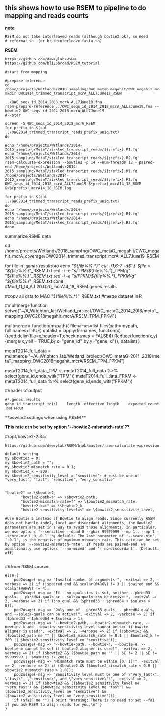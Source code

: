 ## this shows how to use RSEM to pipeline to do mapping and reads counts 

**note**
```
RSEM do not take interleaved reads (although bowtie2 ok), so need 
# reformat.sh  (or br-deinterleave-fasta.sh)
```

**RSEM**
```
https://github.com/deweylab/RSEM
https://github.com/bli25broad/RSEM_tutorial
```


```
#start from mapping

#prepare reference
cd /home/projects/Wetlands/2018_sampling/OWC_metaG_megahit/OWC_megahit_mcrA_coverage
mkdir OWC2014_trimmed_transcript_mcrA_ALL7June19_RSEM

../OWC_seqs_id_2014_2018_mcrA_ALL7June19.fna
rsem-prepare-reference ../OWC_seqs_id_2014_2018_mcrA_ALL7June19.fna --bowtie2 OWC_seqs_id_2014_2018_mcrA_ALL7June19
#--star 

screen -S OWC_seqs_id_2014_2018_mcrA_RSEM
for prefix in $(cat ../OWC2014_trimmed_transcript_reads_prefix_uniq.txt)
do

echo "/home/projects/Wetlands/2014-2015_sampling/MetaT/sickled_transcript_reads/${prefix}.R1.fq" 
echo "/home/projects/Wetlands/2014-2015_sampling/MetaT/sickled_transcript_reads/${prefix}.R2.fq"
rsem-calculate-expression --bowtie2 -p 14 --num-threads 12 --paired-end /home/projects/Wetlands/2014-2015_sampling/MetaT/sickled_transcript_reads/${prefix}.R1.fq /home/projects/Wetlands/2014-2015_sampling/MetaT/sickled_transcript_reads/${prefix}.R2.fq OWC_seqs_id_2014_2018_mcrA_ALL7June19 ${prefix}_mcrA14_18_RSEM &>${prefix}_mcrA14_18_RSEM.log

for prefix in $(cat ../OWC2014_trimmed_transcript_reads_prefix_uniq.txt)
do
echo "/home/projects/Wetlands/2014-2015_sampling/MetaT/sickled_transcript_reads/${prefix}.R1.fq" 
echo "/home/projects/Wetlands/2014-2015_sampling/MetaT/sickled_transcript_reads/${prefix}.R2.fq"
done
```

summarize RSME data

cd /home/projects/Wetlands/2018_sampling/OWC_metaG_megahit/OWC_megahit_mcrA_coverage/OWC2014_trimmed_transcript_mcrA_ALL7June19_RSEM

for file in *.genes.results
do 
echo "${file%%.*}"
cut -f1,6-7 -d$'\t' $file > "${file%%.*}"_RSEM.txt
sed -i -e "s/TPM/${file%%.*}_TPM/g" "${file%%.*}"_RSEM.txt
sed -i -e "s/FPKM/${file%%.*}_FPKM/g" "${file%%.*}"_RSEM.txt
done
#Mud_11_14_A.L20.Q20_mcrA14_18_RSEM.genes.results

#copy all data to MAC "${file%%.*}"_RSEM.txt
#merge dataset in R

#multmerge function
setwd("~/A_Wrighton_lab/Wetland_project/OWC_metaG_2014_2018/metaT_mapping_OWC2018megahit_mcrA/RSEM_TPM_FPKM")

multmerge = function(mypath){
  filenames=list.files(path=mypath, full.names=TRUE)
  datalist = lapply(filenames, function(x){read.delim(file=x,header=T,check.names = FALSE)})
  Reduce(function(x,y) {merge(x,y,all = TRUE,by.x="gene_id", by.y="gene_id")}, datalist)
}

metaT2014_full_data = multmerge("~/A_Wrighton_lab/Wetland_project/OWC_metaG_2014_2018/metaT_mapping_OWC2018megahit_mcrA/RSEM_TPM_FPKM")


metaT2014_full_data_TPM <- metaT2014_full_data %>% select(gene_id,ends_with("TPM"))
metaT2014_full_data_FPKM <- metaT2014_full_data %>% select(gene_id,ends_with("FPKM"))


#header of output
```
#*.genes.results
gene_id	transcript_id(s)	length	effective_length	expected_count	TPM	FPKM

```

**bowtie2 settings when using RSEM **

**This rate can be set by option '--bowtie2-mismatch-rate'??**

#/opt/bowtie2-2.3.5

```
https://github.com/deweylab/RSEM/blob/master/rsem-calculate-expression

default setting
my $bowtie2 = 0;
my $bowtie2_path = "";
my $bowtie2_mismatch_rate = 0.1;
my $bowtie2_k = 200;
my $bowtie2_sensitivity_level = "sensitive"; # must be one of "very_fast", "fast", "sensitive", "very_sensitive"


"bowtie2" => \$bowtie2,
	   "bowtie2-path=s" => \$bowtie2_path,
	   "bowtie2-mismatch-rate=f" => \$bowtie2_mismatch_rate,
	   "bowtie2-k=i" => \$bowtie2_k,
	   "bowtie2-sensitivity-level=s" => \$bowtie2_sensitivity_level,

#Use Bowtie 2 instead of Bowtie to align reads. Since currently RSEM does not handle indel, local and discordant alignments, the Bowtie2 parameters are set in a way to avoid those alignments. In particular, we use options '--sensitive --dpad 0 --gbar 99999999 --mp 1,1 --np 1 --score-min L,0,-0.1' by default. The last parameter of '--score-min', '-0.1', is the negative of maximum mismatch rate. This rate can be set by option '--bowtie2-mismatch-rate'. If reads are paired-end, we additionally use options '--no-mixed' and '--no-discordant'. (Default: off)


```

##from RSEM source
```
else {
    pod2usage(-msg => "Invalid number of arguments!", -exitval => 2, -verbose => 2) if (!$paired_end && scalar(@ARGV) != 3 || $paired_end && scalar(@ARGV) != 4);    
    pod2usage(-msg => "If --no-qualities is set, neither --phred33-quals, --phred64-quals or --solexa-quals can be active!", -exitval => 2, -verbose => 2) if ($no_qual && ($phred33 + $phred64 + $solexa > 0));
    pod2usage(-msg => "Only one of --phred33-quals, --phred64-quals, and --solexa-quals can be active!", -exitval => 2, -verbose => 2) if ($phred33 + $phred64 + $solexa > 1);    
    pod2usage(-msg => "--bowtie2-path, --bowtie2-mismatch-rate, --bowtie2-k and --bowtie2-sensitivity-level cannot be set if bowtie aligner is used!", -exitval => 2, -verbose => 2) if (!$bowtie2 && ($bowtie2_path ne "" || $bowtie2_mismatch_rate != 0.1 || $bowtie2_k != 200 || $bowtie2_sensitivity_level ne "sensitive"));
    pod2usage(-msg => "--bowtie-path, --bowtie-n, --bowtie-e, --bowtie-m cannot be set if bowtie2 aligner is used!", -exitval => 2, -verbose => 2) if ($bowtie2 && ($bowtie_path ne "" || $C != 2 || $E != 99999999 || $maxHits != 200));
    pod2usage(-msg => "Mismatch rate must be within [0, 1]!", -exitval => 2, -verbose => 2) if ($bowtie2 && ($bowtie2_mismatch_rate < 0.0 || $bowtie2_mismatch_rate > 1.0));
    pod2usage(-msg => "Sensitivity level must be one of \"very_fast\", \"fast\", \"sensitive\", and \"very_sensitive\"!", -exitval => 2, -verbose => 2) if ($bowtie2 && (($bowtie2_sensitivity_level ne "very_fast") && ($bowtie2_sensitivity_level ne "fast") && ($bowtie2_sensitivity_level ne "sensitive") && ($bowtie2_sensitivity_level ne "very_sensitive")));
    if ($faiF ne "") { print "Warning: There is no need to set --fai if you ask RSEM to align reads for you.\n" }
}

```

